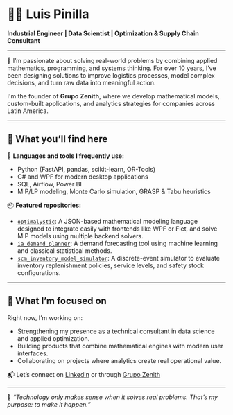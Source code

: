# 👨‍💻 Luis Pinilla

**Industrial Engineer | Data Scientist | Optimization & Supply Chain Consultant**

---

🎯 I’m passionate about solving real-world problems by combining applied mathematics, programming, and systems thinking. For over 10 years, I’ve been designing solutions to improve logistics processes, model complex decisions, and turn raw data into meaningful action.

I'm the founder of **Grupo Zenith**, where we develop mathematical models, custom-built applications, and analytics strategies for companies across Latin America.

---

## 🚀 What you’ll find here

🔧 **Languages and tools I frequently use:**

- Python (FastAPI, pandas, scikit-learn, OR-Tools)
- C# and WPF for modern desktop applications
- SQL, Airflow, Power BI
- MIP/LP modeling, Monte Carlo simulation, GRASP & Tabu heuristics

📦 **Featured repositories:**

- [`optimalystic`](https://github.com/luisferpinilla/optimalystic): A JSON-based mathematical modeling language designed to integrate easily with frontends like WPF or Flet, and solve MIP models using multiple backend solvers.
- [`ia_demand_planner`](https://github.com/luisferpinilla/ia_demand_planner): A demand forecasting tool using machine learning and classical statistical methods.
- [`scm_inventory_model_simulator`](https://github.com/luisferpinilla/scm_inventory_model_simulator): A discrete-event simulator to evaluate inventory replenishment policies, service levels, and safety stock configurations.

---

## 🎯 What I’m focused on

Right now, I’m working on:
- Strengthening my presence as a technical consultant in data science and applied optimization.
- Building products that combine mathematical engines with modern user interfaces.
- Collaborating on projects where analytics create real operational value.

📬 Let’s connect on [LinkedIn](https://www.linkedin.com/in/luisfernandopinilla/) or through [Grupo Zenith](https://www.grupozenith.com)

---

🧠 *“Technology only makes sense when it solves real problems. That’s my purpose: to make it happen.”*
